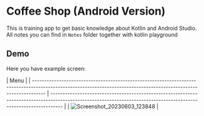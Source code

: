 # Coffee Shop (Android Version)

This is training app to get basic knowledge about Kotlin and Android Studio. All notes you can find in `Notes` folder together with kotlin playground

## Demo

Here you have example screen:

| Menu                                                                                                                                                          |
| ----------------------------------------------------------------------------------------------------------------------------------------------------------------- | ----------------------------------------------------------------------------------------------------------------------------------------------------------------- |
| ![Screenshot_20230603_123848](https://github.com/witoldmetel/Coffee-Shop-Android/assets/31034370/92706621-a21e-48cf-93de-31ab6afe8142) | 
